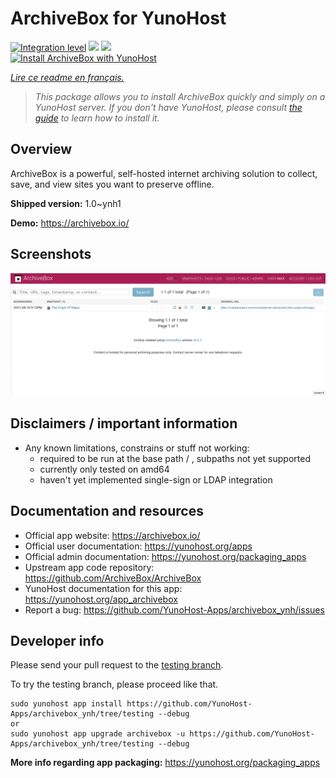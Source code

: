 <!--
N.B.: This README was automatically generated by https://github.com/YunoHost/apps/tree/master/tools/README-generator
It shall NOT be edited by hand.
-->

# ArchiveBox for YunoHost

[![Integration level](https://dash.yunohost.org/integration/archivebox.svg)](https://dash.yunohost.org/appci/app/archivebox) ![](https://ci-apps.yunohost.org/ci/badges/archivebox.status.svg) ![](https://ci-apps.yunohost.org/ci/badges/archivebox.maintain.svg)  
[![Install ArchiveBox with YunoHost](https://install-app.yunohost.org/install-with-yunohost.svg)](https://install-app.yunohost.org/?app=archivebox)

*[Lire ce readme en français.](./README_fr.md)*

> *This package allows you to install ArchiveBox quickly and simply on a YunoHost server.
If you don't have YunoHost, please consult [the guide](https://yunohost.org/#/install) to learn how to install it.*

## Overview

ArchiveBox is a powerful, self-hosted internet archiving solution to collect, save, and view sites you want to preserve offline.

**Shipped version:** 1.0~ynh1

**Demo:** https://archivebox.io/

## Screenshots

![](./doc/screenshots/screenshot_archivebox1.png)

## Disclaimers / important information

* Any known limitations, constrains or stuff not working:
    * required to be run at the base path / , subpaths not yet supported
    * currently only tested on amd64
    * haven't yet implemented single-sign or LDAP integration 


## Documentation and resources

* Official app website: https://archivebox.io/
* Official user documentation: https://yunohost.org/apps
* Official admin documentation: https://yunohost.org/packaging_apps
* Upstream app code repository: https://github.com/ArchiveBox/ArchiveBox
* YunoHost documentation for this app: https://yunohost.org/app_archivebox
* Report a bug: https://github.com/YunoHost-Apps/archivebox_ynh/issues

## Developer info

Please send your pull request to the [testing branch](https://github.com/YunoHost-Apps/archivebox_ynh/tree/testing).

To try the testing branch, please proceed like that.
```
sudo yunohost app install https://github.com/YunoHost-Apps/archivebox_ynh/tree/testing --debug
or
sudo yunohost app upgrade archivebox -u https://github.com/YunoHost-Apps/archivebox_ynh/tree/testing --debug
```

**More info regarding app packaging:** https://yunohost.org/packaging_apps